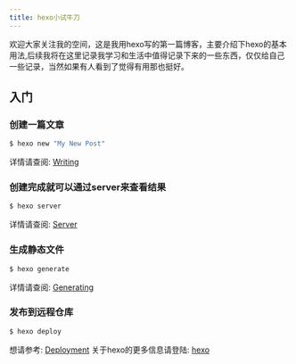 ```yaml
---
title: hexo小试牛刀
---
```

欢迎大家关注我的空间，这是我用hexo写的第一篇博客，主要介绍下hexo的基本用法,后续我将在这里记录我学习和生活中值得记录下来的一些东西，仅仅给自己一些记录，当然如果有人看到了觉得有用那也挺好。
## 入门
<!--more-->
###  创建一篇文章

``` bash
$ hexo new "My New Post"
```

详情请查阅: [Writing](https://hexo.io/docs/writing.html)

### 创建完成就可以通过server来查看结果

``` bash
$ hexo server
```

详情请查阅: [Server](https://hexo.io/docs/server.html)

### 生成静态文件

``` bash
$ hexo generate
```

详情请查阅: [Generating](https://hexo.io/docs/generating.html)

### 发布到远程仓库

``` bash
$ hexo deploy
```

想请参考: [Deployment](https://hexo.io/docs/deployment.html)
关于hexo的更多信息请登陆: [hexo](https://hexo.io/docs)
